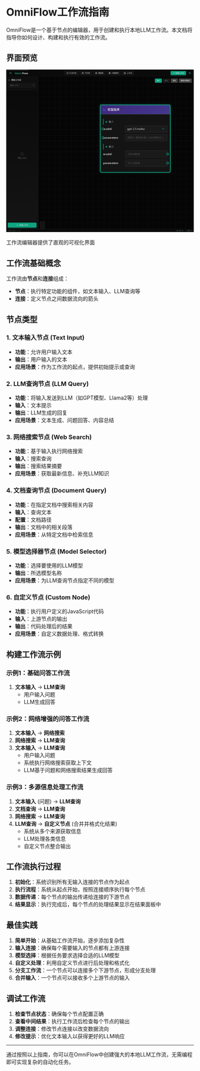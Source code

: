 # OmniFlow工作流指南

OmniFlow是一个基于节点的编辑器，用于创建和执行本地LLM工作流。本文档将指导你如何设计、构建和执行有效的工作流。


## 界面预览

![OmniFlow界面预览](screenshot.png)

工作流编辑器提供了直观的可视化界面


## 工作流基础概念

工作流由**节点**和**连接**组成：
- **节点**：执行特定功能的组件，如文本输入、LLM查询等
- **连接**：定义节点之间数据流向的箭头

## 节点类型

### 1. 文本输入节点 (Text Input)
- **功能**：允许用户输入文本
- **输出**：用户输入的文本
- **应用场景**：作为工作流的起点，提供初始提示或查询

### 2. LLM查询节点 (LLM Query)
- **功能**：将输入发送到LLM（如GPT模型、Llama2等）处理
- **输入**：文本提示
- **输出**：LLM生成的回复
- **应用场景**：文本生成、问题回答、内容总结

### 3. 网络搜索节点 (Web Search)
- **功能**：基于输入执行网络搜索
- **输入**：搜索查询
- **输出**：搜索结果摘要
- **应用场景**：获取最新信息、补充LLM知识

### 4. 文档查询节点 (Document Query)
- **功能**：在指定文档中搜索相关内容
- **输入**：查询文本
- **配置**：文档路径
- **输出**：文档中的相关段落
- **应用场景**：从特定文档中检索信息

### 5. 模型选择器节点 (Model Selector)
- **功能**：选择要使用的LLM模型
- **输出**：所选模型名称
- **应用场景**：为LLM查询节点指定不同的模型

### 6. 自定义节点 (Custom Node)
- **功能**：执行用户定义的JavaScript代码
- **输入**：上游节点的输出
- **输出**：代码处理后的结果
- **应用场景**：自定义数据处理、格式转换

## 构建工作流示例

### 示例1：基础问答工作流

1. **文本输入** → **LLM查询**
   - 用户输入问题
   - LLM生成回答

### 示例2：网络增强的问答工作流

1. **文本输入** → **网络搜索**
2. **网络搜索** → **LLM查询**
3. **文本输入** → **LLM查询**
   - 用户输入问题
   - 系统执行网络搜索获取上下文
   - LLM基于问题和网络搜索结果生成回答

### 示例3：多源信息处理工作流

1. **文本输入** (问题) → **LLM查询**
2. **文档查询** → **LLM查询**
3. **网络搜索** → **LLM查询**
4. **LLM查询** → **自定义节点** (合并并格式化结果)
   - 系统从多个来源获取信息
   - LLM处理各类信息
   - 自定义节点整合输出

## 工作流执行过程

1. **初始化**：系统识别所有无输入连接的节点作为起点
2. **执行流程**：系统从起点开始，按照连接顺序执行每个节点
3. **数据传递**：每个节点的输出传递给连接的下游节点
4. **结果显示**：执行完成后，每个节点的处理结果显示在结果面板中

## 最佳实践

1. **简单开始**：从基础工作流开始，逐步添加复杂性
2. **输入连接**：确保每个需要输入的节点都有上游连接
3. **模型选择**：根据任务要求选择合适的LLM模型
4. **自定义处理**：利用自定义节点进行后处理和格式化
5. **分支工作流**：一个节点可以连接多个下游节点，形成分支处理
6. **合并输入**：一个节点可以接收多个上游节点的输入

## 调试工作流

1. **检查节点状态**：确保每个节点配置正确
2. **查看中间结果**：执行工作流后检查每个节点的输出
3. **调整连接**：修改节点连接以改变数据流向
4. **修改提示**：优化文本输入以获得更好的LLM响应

---

通过按照以上指南，你可以在OmniFlow中创建强大的本地LLM工作流，无需编程即可实现复杂的自动化任务。

